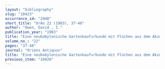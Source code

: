 ```yaml
---
layout: "bibliography"
slug: "10423"
occurrence_id: "2948"
short_title: "OrAn 22 (1983), 37-48"
author: "Owen, David , I."
publication_year: "1983"
title: "Eine neubabylonische Gartenkaufurkunde mit Flüchen aus dem Akzessionsjahr Asarhaddons"
volume_no_: "22"
pages: "37-48"
journal: "Oriens Antiquus"
title: "Eine neubabylonische Gartenkaufurkunde mit Flüchen aus dem Akzessionsjahr Asarhaddons"
previous_item: "10426"
---
```

